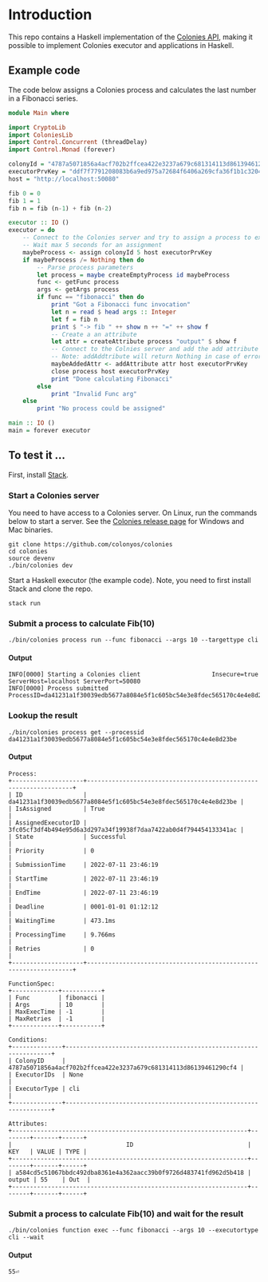 # Introduction
This repo contains a Haskell implementation of the [Colonies API](https://github.com/colonyos/colonies), making it possible to implement Colonies executor and applications in Haskell.

## Example code
The code below assigns a Colonies process and calculates the last number in a Fibonacci series. 
```haskell
module Main where

import CryptoLib
import ColoniesLib
import Control.Concurrent (threadDelay)
import Control.Monad (forever)

colonyId = "4787a5071856a4acf702b2ffcea422e3237a679c681314113d86139461290cf4"
executorPrvKey = "ddf7f7791208083b6a9ed975a72684f6406a269cfa36f1b1c32045c0a71fff05"
host = "http://localhost:50080"

fib 0 = 0
fib 1 = 1
fib n = fib (n-1) + fib (n-2)

executor :: IO ()
executor = do
    -- Connect to the Colonies server and try to assign a process to execute from the job queue
    -- Wait max 5 seconds for an assignment 
    maybeProcess <- assign colonyId 5 host executorPrvKey
    if maybeProcess /= Nothing then do
        -- Parse process parameters
        let process = maybe createEmptyProcess id maybeProcess
        func <- getFunc process
        args <- getArgs process
        if func == "fibonacci" then do
            print "Got a Fibonacci func invocation"
            let n = read $ head args :: Integer
            let f = fib n 
            print $ "-> fib " ++ show n ++ "=" ++ show f
            -- Create a an attribute 
            let attr = createAttribute process "output" $ show f
            -- Connect to the Colnies server and add the add attribute to the process object
            -- Note: addAddtribute will return Nothing in case of error, else a Just Attribute
            maybeAddedAttr <- addAttribute attr host executorPrvKey
            close process host executorPrvKey 
            print "Done calculating Fibonacci"
        else
            print "Invalid Func arg"
    else 
        print "No process could be assigned"

main :: IO ()
main = forever executor 
```

## To test it ... 
First, install [Stack](https://docs.haskellstack.org/en/stable/README/). 

### Start a Colonies server 
You need to have access to a Colonies server. On Linux, run the commands below to start a server. See the [Colonies release page](https://github.com/colonyos/colonies/releases) for Windows and Mac binaries.

```console
git clone https://github.com/colonyos/colonies
cd colonies
source devenv
./bin/colonies dev
```

Start a Haskell executor (the example code). Note, you need to first install Stack and clone the repo.
```console
stack run
```

### Submit a process to calculate Fib(10)
```console
./bin/colonies process run --func fibonacci --args 10 --targettype cli
```
#### Output
```console
INFO[0000] Starting a Colonies client                    Insecure=true ServerHost=localhost ServerPort=50080
INFO[0000] Process submitted                             ProcessID=da41231a1f30039edb5677a8084e5f1c605bc54e3e8fdec565170c4e4e8d23be
```
### Lookup the result 
```console
./bin/colonies process get --processid da41231a1f30039edb5677a8084e5f1c605bc54e3e8fdec565170c4e4e8d23be
```

#### Output
```console
Process:
+--------------------+------------------------------------------------------------------+
| ID                 | da41231a1f30039edb5677a8084e5f1c605bc54e3e8fdec565170c4e4e8d23be |
| IsAssigned         | True                                                             |
| AssignedExecutorID | 3fc05cf3df4b494e95d6a3d297a34f19938f7daa7422ab0d4f794454133341ac |
| State              | Successful                                                       |
| Priority           | 0                                                                |
| SubmissionTime     | 2022-07-11 23:46:19                                              |
| StartTime          | 2022-07-11 23:46:19                                              |
| EndTime            | 2022-07-11 23:46:19                                              |
| Deadline           | 0001-01-01 01:12:12                                              |
| WaitingTime        | 473.1ms                                                          |
| ProcessingTime     | 9.766ms                                                          |
| Retries            | 0                                                                |
+--------------------+------------------------------------------------------------------+

FunctionSpec:
+-------------+-----------+
| Func        | fibonacci |
| Args        | 10        |
| MaxExecTime | -1        |
| MaxRetries  | -1        |
+-------------+-----------+

Conditions:
+--------------+------------------------------------------------------------------+
| ColonyID     | 4787a5071856a4acf702b2ffcea422e3237a679c681314113d86139461290cf4 |
| ExecutorIDs  | None                                                             |
| ExecutorType | cli                                                              |
+--------------+------------------------------------------------------------------+

Attributes:
+------------------------------------------------------------------+--------+-------+------+
|                                ID                                |  KEY   | VALUE | TYPE |
+------------------------------------------------------------------+--------+-------+------+
| a584cd5c51067bbdc492dba8361e4a362aacc39b0f9726d483741fd962d5b418 | output | 55    | Out  |
+------------------------------------------------------------------+--------+-------+------+
```

### Submit a process to calculate Fib(10) and wait for the result
```console
./bin/colonies function exec --func fibonacci --args 10 --executortype cli --wait
```

#### Output
```console
55⏎
```

